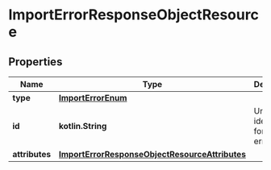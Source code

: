 
# ImportErrorResponseObjectResource

## Properties
| Name | Type | Description | Notes |
| ------------ | ------------- | ------------- | ------------- |
| **type** | [**ImportErrorEnum**](ImportErrorEnum.md) |  |  |
| **id** | **kotlin.String** | Unique identifier for the error. |  |
| **attributes** | [**ImportErrorResponseObjectResourceAttributes**](ImportErrorResponseObjectResourceAttributes.md) |  |  |



